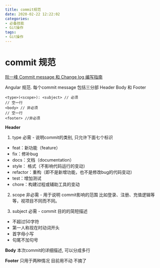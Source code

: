 ```yaml
---
title: commit规范
date: 2020-02-22 12:22:02
categories: 
- 必备技能
- Git操作
tags:
- Git操作
---
```

# commit 规范
[阮一峰 Commit message 和 Change log 编写指南](https://www.ruanyifeng.com/blog/2016/01/commit_message_change_log.html)

Angular 规范.
每个commit message 包括三分部
Header Body 和 Footer
```
<type>(<scope>): <subject> // 必须
// 空一行
<body> // 非必须
// 空一行
<footer> //非必须
```
**Header**
1. type 必需 - 说明commit的类别, 只允许下面七个标识

- feat：新功能（feature）
- fix：修补bug
- docs：文档（documentation）
- style： 格式（不影响代码运行的变动）
- refactor：重构（即不是新增功能，也不是修改bug的代码变动）
- test：增加测试
- chore：构建过程或辅助工具的变动

2. scope 非必需 - 用于说明 commit影响的范围
比如登录、注册、充值逻辑等等，视项目不同而不同。

3. subject 必需 - commit 目的的简短描述 
- 不超过50字符 
- 第一人称现在时动词开头
- 首字母小写
- 句尾不加句号

**Body**
本次commit的详细描述, 可以分成多行

**Footer**
只用于两种情况 目前用不动 不摘了
